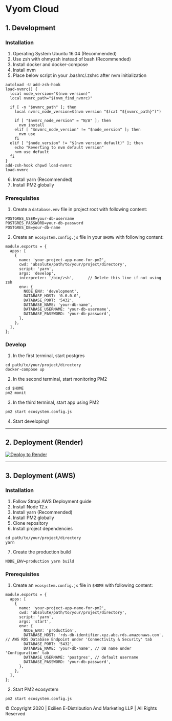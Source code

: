 # Vyom Cloud

## 1. Development

### Installation

1. Operating System Ubuntu 16.04 (Recommended)
2. Use zsh with ohmyzsh instead of bash (Recommended)
3. Install docker and docker-compose
4. Install nvm
5. Place below script in your .bashrc/.zshrc after nvm initialization

```
autoload -U add-zsh-hook
load-nvmrc() {
  local node_version="$(nvm version)"
  local nvmrc_path="$(nvm_find_nvmrc)"

  if [ -n "$nvmrc_path" ]; then
    local nvmrc_node_version=$(nvm version "$(cat "${nvmrc_path}")")

    if [ "$nvmrc_node_version" = "N/A" ]; then
      nvm install
    elif [ "$nvmrc_node_version" != "$node_version" ]; then
      nvm use
    fi
  elif [ "$node_version" != "$(nvm version default)" ]; then
    echo "Reverting to nvm default version"
    nvm use default
  fi
}
add-zsh-hook chpwd load-nvmrc
load-nvmrc
```

6. Install yarn (Recommended)
7. Install PM2 globally

### Prerequisites

1. Create a `database.env` file in project root with following content:

```
POSTGRES_USER=your-db-username
POSTGRES_PASSWORD=your-db-password
POSTGRES_DB=your-db-name
```

2. Create an `ecosystem.config.js` file in your `$HOME` with following content:

```
module.exports = {
  apps: [
    {
      name: 'your-project-app-name-for-pm2',
      cwd: 'absolute/path/to/your/project/directory',
      script: 'yarn',
      args: 'develop',
      interpreter: '/bin/zsh',      // Delete this line if not using zsh
      env: {
        NODE_ENV: 'development',
        DATABASE_HOST: '0.0.0.0',
        DATABASE_PORT: '5432',
        DATABASE_NAME: 'your-db-name',
        DATABASE_USERNAME: 'your-db-username',
        DATABASE_PASSWORD: 'your-db-password',
      },
    },
  ],
};

```

### Develop

1. In the first terminal, start postgres

```
cd path/to/your/project/directory
docker-compose up
```

2. In the second terminal, start monitoring PM2

```
cd $HOME
pm2 monit
```

3. In the third terminal, start app using PM2

```
pm2 start ecosystem.config.js
```

4. Start developing!

---

## 2. Deployment (Render)

[![Deploy to Render](https://render.com/images/deploy-to-render-button.svg)](https://render.com/deploy)

---

## 3. Deployment (AWS)

### Installation

1. Follow Strapi AWS Deployment guide
2. Install Node 12.x
3. Install yarn (Recommended)
4. Install PM2 globally
5. Clone repository
6. Install project dependencies

```
cd path/to/your/project/directory
yarn
```

7. Create the production build

```
NODE_ENV=production yarn build
```

### Prerequisites

1. Create an `ecosystem.config.js` file in `$HOME` with following content:

```
module.exports = {
  apps: [
    {
      name: 'your-project-app-name-for-pm2',
      cwd: 'absolute/path/to/your/project/directory',
      script: 'yarn',
      args: 'start',
      env: {
        NODE_ENV: 'production',
        DATABASE_HOST: 'rds-db-identifier.xyz.abc.rds.amazonaws.com', // AWS RDS Database Endpoint under 'Connectivity & Security' tab
        DATABASE_PORT: '5432',
        DATABASE_NAME: 'your-db-name', // DB name under 'Configuration' tab
        DATABASE_USERNAME: 'postgres', // default username
        DATABASE_PASSWORD: 'your-db-password',
      },
    },
  ],
};
```

2. Start PM2 ecosystem

```
pm2 start ecosystem.config.js
```

© Copyright 2020 | Exilien E-Distribution And Marketing LLP | All Rights Reserved
